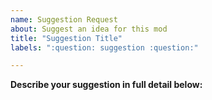 ```yaml
---
name: Suggestion Request
about: Suggest an idea for this mod
title: "Suggestion Title"
labels: ":question: suggestion :question:"

---
```

<!--
**DO NOT REMOVE PRE-EXISTING LINES**
----------------------------------------------------------------------------------------------------------
-->
**Describe your suggestion in full detail below:**

